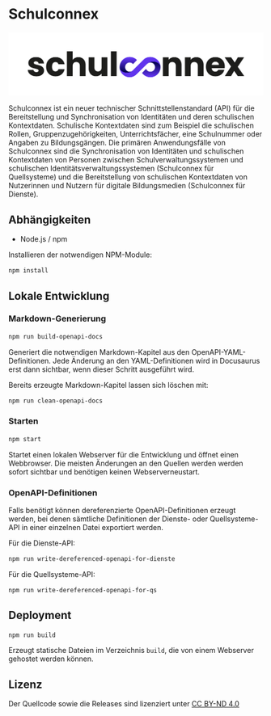 
# Schulconnex

<p align="center"><img src=".github/Schulconnex_Logo_RGB.png" alt="Schulconnex Logo" width="600"></p>

Schulconnex ist ein neuer technischer Schnittstellenstandard (API) für die Bereitstellung und Synchronisation
von Identitäten und deren schulischen Kontextdaten. Schulische Kontextdaten sind zum Beispiel die schulischen Rollen,
Gruppenzugehörigkeiten, Unterrichtsfächer, eine Schulnummer oder Angaben zu Bildungsgängen. Die primären Anwendungsfälle
von Schulconnex sind die Synchronisation von Identitäten und schulischen Kontextdaten von Personen zwischen
Schulverwaltungssystemen und schulischen Identitätsverwaltungssystemen (Schulconnex für Quellsysteme) und die Bereitstellung
von schulischen Kontextdaten von Nutzerinnen und Nutzern für digitale Bildungsmedien (Schulconnex für Dienste).

## Abhängigkeiten

* Node.js / npm

Installieren der notwendigen NPM-Module:

```bash
npm install
```

## Lokale Entwicklung

### Markdown-Generierung

```bash
npm run build-openapi-docs
```

Generiert die notwendigen Markdown-Kapitel aus den OpenAPI-YAML-Definitionen. Jede Änderung an den YAML-Definitionen
wird in Docusaurus erst dann sichtbar, wenn dieser Schritt ausgeführt wird.

Bereits erzeugte Markdown-Kapitel lassen sich löschen mit:

```bash
npm run clean-openapi-docs
```

### Starten

```bash
npm start
```

Startet einen lokalen Webserver für die Entwicklung und öffnet einen Webbrowser. Die meisten Änderungen
an den Quellen werden werden sofort sichtbar und benötigen keinen Webserverneustart.

### OpenAPI-Definitionen

Falls benötigt können dereferenzierte OpenAPI-Definitionen erzeugt werden, bei denen sämtliche Definitionen der Dienste-
oder Quellsysteme-API in einer einzelnen Datei exportiert werden.

Für die Dienste-API:

```bash
npm run write-dereferenced-openapi-for-dienste
```

Für die Quellsysteme-API:

```bash
npm run write-dereferenced-openapi-for-qs
```

## Deployment

```bash
npm run build
```

Erzeugt statische Dateien im Verzeichnis `build`, die von einem Webserver gehostet werden können.

## Lizenz

Der Quellcode sowie die Releases sind lizenziert unter [CC BY-ND 4.0](https://creativecommons.org/licenses/by-nd/4.0/legalcode)
